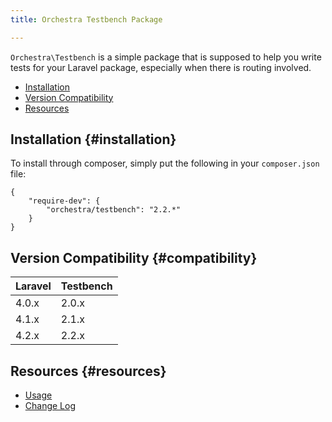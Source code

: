 ```yaml
---
title: Orchestra Testbench Package

---
```


`Orchestra\Testbench` is a simple package that is supposed to help you write tests for your Laravel package, especially when there is routing involved.

* [Installation](#installation)
* [Version Compatibility](#compatibility)
* [Resources](#resources)

## Installation {#installation}

To install through composer, simply put the following in your `composer.json` file:


    {
	    "require-dev": {
		    "orchestra/testbench": "2.2.*"
	    }
    }

## Version Compatibility {#compatibility}

 Laravel  | Testbench
:---------|:----------
 4.0.x    | 2.0.x
 4.1.x    | 2.1.x
 4.2.x    | 2.2.x

## Resources {#resources}

* [Usage]({doc-url}/components/testbench/usage)
* [Change Log]({doc-url}/components/testbench/changes#v2-2)
